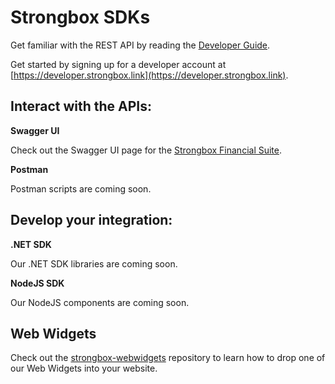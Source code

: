 # Strongbox SDKs

Get familiar with the REST API by reading the [Developer Guide](https://developer.strongbox.link/guides.html).

Get started by signing up for a developer account at [https://developer.strongbox.link](https://developer.strongbox.link).

## Interact with the APIs:

**Swagger UI**

Check out the Swagger UI page for the [Strongbox Financial Suite](https://developer.strongbox.link/api-details#api=strongbox-financial-suite).

**Postman**

Postman scripts are coming soon.

## Develop your integration:

**.NET SDK**

Our .NET SDK libraries are coming soon.

**NodeJS SDK**

Our NodeJS components are coming soon.

## Web Widgets

Check out the [strongbox-webwidgets](https://github.com/Finagraph/strongbox-sdks/tree/main/strongbox-webwidgets) repository to learn how to drop one of our Web Widgets into your website.
